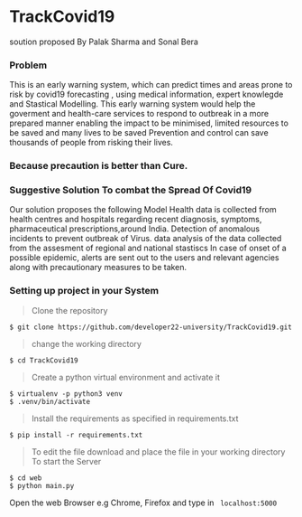 # TrackCovid19
soution proposed By Palak Sharma and Sonal Bera

### Problem
This is an early warning system, which can predict times and areas  prone to risk by covid19 forecasting , using medical information, expert knowlegde and Stastical Modelling. This early warning system would help the goverment and health-care services to respond to outbreak in a more prepared manner enabling the impact to be minimised, limited resources to be saved and many lives to be saved
Prevention and control can save thousands of people from risking their lives.
### Because precaution is better than Cure.

### Suggestive Solution To combat the Spread Of Covid19
Our solution proposes the following Model 
Health data is collected from health centres and hospitals regarding recent diagnosis, symptoms, pharmaceutical prescriptions,around India.
Detection of anomalous incidents to prevent outbreak of Virus. data analysis of the data collected from the assesment of regional and national stastiscs 
In case of onset of a possible epidemic, alerts are sent out to the users and relevant agencies along with precautionary measures to be taken.


### Setting up project in your System

>Clone the repository
```
$ git clone https://github.com/developer22-university/TrackCovid19.git
```
>change the working directory
```
$ cd TrackCovid19
```
> Create a python virtual environment and activate it
```
$ virtualenv -p python3 venv
$ .venv/bin/activate 
```
> Install the requirements as specified in requirements.txt
```
$ pip install -r requirements.txt 
```
> To edit the file download and place the file in your working directory
> To start the Server
```
$ cd web
$ python main.py
```
Open the web Browser e.g Chrome, Firefox and type in ``` localhost:5000```



